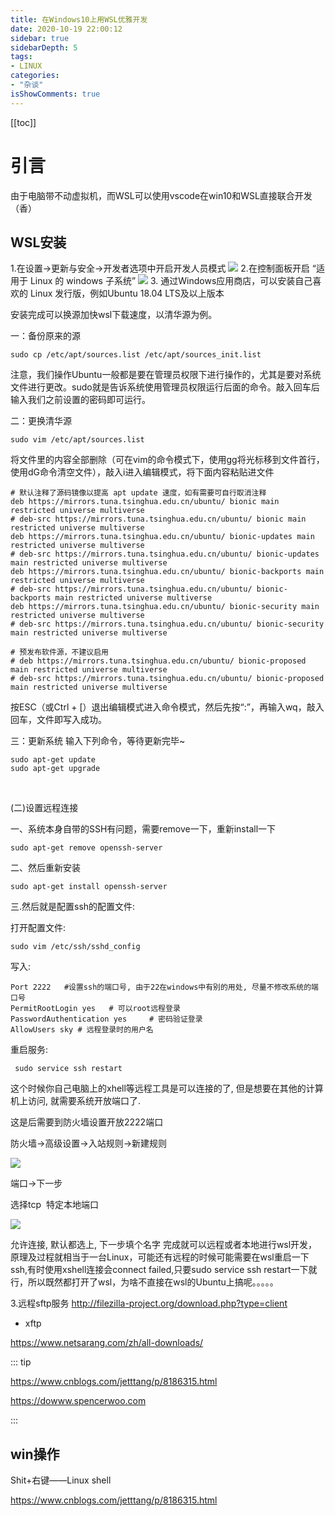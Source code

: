 ```yaml
---
title: 在Windows10上用WSL优雅开发
date: 2020-10-19 22:00:12
sidebar: true
sidebarDepth: 5
tags: 
- LINUX
categories:
- "杂谈"
isShowComments: true
---
```


[[toc]]

# 引言
由于电脑带不动虚拟机，而WSL可以使用vscode在win10和WSL直接联合开发（香）

## WSL安装

1.在设置->更新与安全->开发者选项中开启开发人员模式
![](https://dl-harmonyos.51cto.com/images/202010/d74a30341632605a81396183e556d339bb135e.PNG)
2.在控制面板开启 “适用于 Linux 的 windows 子系统”
![](https://dl-harmonyos.51cto.com/images/202010/0317d658993af1bd61f0861fe0ab062ded9115.PNG)
3. 通过Windows应用商店，可以安装自己喜欢的 Linux 发行版，例如Ubuntu 18.04 LTS及以上版本

安装完成可以换源加快wsl下载速度，以清华源为例。

一：备份原来的源
```
sudo cp /etc/apt/sources.list /etc/apt/sources_init.list

```


注意，我们操作Ubuntu一般都是要在管理员权限下进行操作的，尤其是要对系统文件进行更改。sudo就是告诉系统使用管理员权限运行后面的命令。敲入回车后输入我们之前设置的密码即可运行。

二：更换清华源
```
sudo vim /etc/apt/sources.list
```

将文件里的内容全部删除（可在vim的命令模式下，使用gg将光标移到文件首行，使用dG命令清空文件），敲入i进入编辑模式，将下面内容粘贴进文件

```
# 默认注释了源码镜像以提高 apt update 速度，如有需要可自行取消注释
deb https://mirrors.tuna.tsinghua.edu.cn/ubuntu/ bionic main restricted universe multiverse
# deb-src https://mirrors.tuna.tsinghua.edu.cn/ubuntu/ bionic main restricted universe multiverse
deb https://mirrors.tuna.tsinghua.edu.cn/ubuntu/ bionic-updates main restricted universe multiverse
# deb-src https://mirrors.tuna.tsinghua.edu.cn/ubuntu/ bionic-updates main restricted universe multiverse
deb https://mirrors.tuna.tsinghua.edu.cn/ubuntu/ bionic-backports main restricted universe multiverse
# deb-src https://mirrors.tuna.tsinghua.edu.cn/ubuntu/ bionic-backports main restricted universe multiverse
deb https://mirrors.tuna.tsinghua.edu.cn/ubuntu/ bionic-security main restricted universe multiverse
# deb-src https://mirrors.tuna.tsinghua.edu.cn/ubuntu/ bionic-security main restricted universe multiverse

# 预发布软件源，不建议启用
# deb https://mirrors.tuna.tsinghua.edu.cn/ubuntu/ bionic-proposed main restricted universe multiverse
# deb-src https://mirrors.tuna.tsinghua.edu.cn/ubuntu/ bionic-proposed main restricted universe multiverse
```

按ESC（或Ctrl + [）退出编辑模式进入命令模式，然后先按“:”，再输入wq，敲入回车，文件即写入成功。

三：更新系统
输入下列命令，等待更新完毕~
```
sudo apt-get update
sudo apt-get upgrade
```

 

(二)设置远程连接




一、系统本身自带的SSH有问题，需要remove一下，重新install一下
```
sudo apt-get remove openssh-server
```
二、然后重新安装
```
sudo apt-get install openssh-server
```
三.然后就是配置ssh的配置文件:

打开配置文件: 
```
sudo vim /etc/ssh/sshd_config

```


写入:
```
Port 2222   #设置ssh的端口号, 由于22在windows中有别的用处, 尽量不修改系统的端口号
PermitRootLogin yes   # 可以root远程登录
PasswordAuthentication yes     # 密码验证登录
AllowUsers sky # 远程登录时的用户名
```
重启服务:
```
 sudo service ssh restart
```
这个时候你自己电脑上的xhell等远程工具是可以连接的了, 但是想要在其他的计算机上访问, 就需要系统开放端口了.

这是后需要到防火墙设置开放2222端口

防火墙->高级设置->入站规则->新建规则

![](https://img-blog.csdn.net/20180928162108931?watermark/2/text/aHR0cHM6Ly9ibG9nLmNzZG4ubmV0L2xjdXdi/font/5a6L5L2T/fontsize/400/fill/I0JBQkFCMA==/dissolve/70)


端口->下一步

选择tcp  特定本地端口 

![](https://img-blog.csdn.net/20180928162242346?watermark/2/text/aHR0cHM6Ly9ibG9nLmNzZG4ubmV0L2xjdXdi/font/5a6L5L2T/fontsize/400/fill/I0JBQkFCMA==/dissolve/70)

允许连接, 默认都选上, 下一步填个名字
完成就可以远程或者本地进行wsl开发，原理及过程就相当于一台Linux，可能还有远程的时候可能需要在wsl重启一下ssh,有时使用xshell连接会connect failed,只要sudo service ssh restart一下就行，所以既然都打开了wsl，为啥不直接在wsl的Ubuntu上搞呢。。。。。

3.远程sftp服务
http://filezilla-project.org/download.php?type=client
- xftp

https://www.netsarang.com/zh/all-downloads/

::: tip

https://www.cnblogs.com/jetttang/p/8186315.html

https://dowww.spencerwoo.com


:::

## win操作

Shit+右键——Linux shell


https://www.cnblogs.com/jetttang/p/8186315.html
